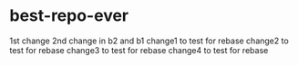 # best-repo-ever
1st change
2nd change in b2 and b1
change1 to test for rebase
change2 to test for rebase
change3 to test for rebase
change4 to test for rebase
